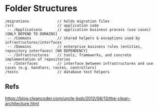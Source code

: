 # Folder Structures

```
/migrations             // holds migration files
/src                    // application code
 -- /Applications       // application business process (use cases) [ONLY DEPEND TO DOMAINS]
 -- /Commons            // shared helpers & exceptions used by infrastructures/interfaces 
 -- /Domains            // enterprise business rules (entities, repository interfaces) [NO DEPENDENCY]
 -- /Infrastructures    // tools, frameworks, and concrete implementation of repositories
 -- /Interfaces         // interface between infrastructures and use cases (e.g. handlers, routes, controllers)
/tests                  // database test helpers
```

## Refs
https://blog.cleancoder.com/uncle-bob/2012/08/13/the-clean-architecture.html
